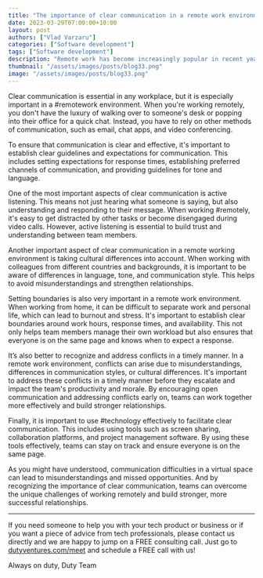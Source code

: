 ```yaml
---
title: "The importance of clear communication in a remote work environment."
date: 2023-03-29T07:00:00+10:00
layout: post
authors: ["Vlad Varzaru"]
categories: ["Software development"]
tags: ["Software development"]
description: "Remote work has become increasingly popular in recent years, and even more so since the COVID-19 pandemic began. While there are many benefits to working remotely, such as increased flexibility and freedom, it also presents its own unique challenges. One of the most important of these challenges is clear communication."
thumbnail: "/assets/images/posts/blog33.png"
image: "/assets/images/posts/blog33.png"
---
```


Clear communication is essential in any workplace, but it is especially important in a #remotework environment. When you're working remotely, you don't have the luxury of walking over to someone's desk or popping into their office for a quick chat. Instead, you have to rely on other methods of communication, such as email, chat apps, and video conferencing.


To ensure that communication is clear and effective, it's important to establish clear guidelines and expectations for communication. This includes setting expectations for response times, establishing preferred channels of communication, and providing guidelines for tone and language.


One of the most important aspects of clear communication is active listening. This means not just hearing what someone is saying, but also understanding and responding to their message. When working #remotely, it's easy to get distracted by other tasks or become disengaged during video calls. However, active listening is essential to build trust and understanding between team members.


Another important aspect of clear communication in a remote working environment is taking cultural differences into account. When working with colleagues from different countries and backgrounds, it is important to be aware of differences in language, tone, and communication style. This helps to avoid misunderstandings and strengthen relationships.


Setting boundaries is also very important in a remote work environment. When working from home, it can be difficult to separate work and personal life, which can lead to burnout and stress. It's important to establish clear boundaries around work hours, response times, and availability. This not only helps team members manage their own workload but also ensures that everyone is on the same page and knows when to expect a response.


It’s also better to recognize and address conflicts in a timely manner. In a remote work environment, conflicts can arise due to misunderstandings, differences in communication styles, or cultural differences. It's important to address these conflicts in a timely manner before they escalate and impact the team's productivity and morale. By encouraging open communication and addressing conflicts early on, teams can work together more effectively and build stronger relationships.


Finally, it is important to use #technology effectively to facilitate clear communication. This includes using tools such as screen sharing, collaboration platforms, and project management software. By using these tools effectively, teams can stay on track and ensure everyone is on the same page.


As you might have understood, communication difficulties in a virtual space can lead to misunderstandings and missed opportunities. And by recognizing the importance of clear communication, teams can overcome the unique challenges of working remotely and build stronger, more successful relationships.

----------------------

If you need someone to help you with your tech product or business or if you want a piece of advice from tech professionals, please contact us directly and we are happy to jump on a FREE consulting call.
Just go to [dutyventures.com/meet](https://calendly.com/rusucosmin/30min) and schedule a FREE call with us!


Always on duty,
Duty Team
